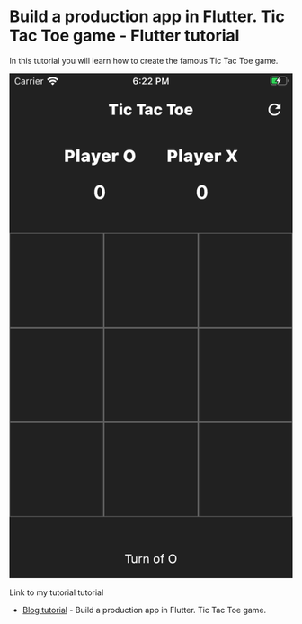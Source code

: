 # Build a production app in Flutter. Tic Tac Toe game - Flutter tutorial

In this tutorial you will learn how to create the famous Tic Tac Toe game.

![Build a production app - Flutter tutorial](tic_tac_toe.png)

Link to my tutorial tutorial
- [Blog tutorial](https://davideagostini.com/build-a-production-app-in-flutter-tic-tac-toe-game) - Build a production app in Flutter. Tic Tac Toe game.

